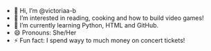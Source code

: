 - 👋 Hi, I’m @victoriaa-b
- 👀 I’m interested in reading, cooking and how to build video games!
- 🌱 I’m currently learning Python, HTML and GitHub.
- 😄 Pronouns: She/Her
- ⚡ Fun fact: I spend wayy to much money on concert tickets!

<!---
victoriaa-b/victoriaa-b is a ✨ special ✨ repository because its `README.md` (this file) appears on your GitHub profile.
You can click the Preview link to take a look at your changes.
--->
